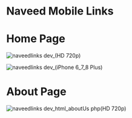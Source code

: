 # Naveed Mobile Links

# Home Page

![naveedlinks dev_(HD 720p)](https://user-images.githubusercontent.com/61705661/168467413-c56753ea-a561-4078-b882-eb40d273c7e7.png)

![naveedlinks dev_(iPhone 6_7_8 Plus)](https://user-images.githubusercontent.com/61705661/168467523-4fafbfe9-89e5-4b61-8b85-c32b0f6c75d5.png)

# About Page

![naveedlinks dev_html_aboutUs php(HD 720p)](https://user-images.githubusercontent.com/61705661/168467600-64840133-8dca-42f9-8234-37723ef3fafe.png)













